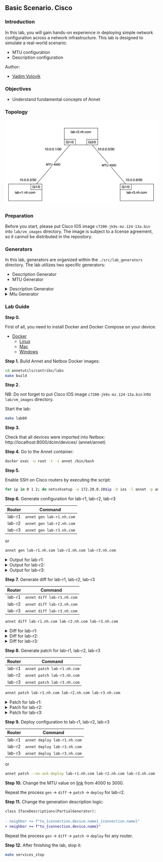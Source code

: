 ## Basic Scenario. Cisco

### Introduction

In this lab, you will gain hands-on experience in deploying simple network configuration across a network infrastructure. This lab is designed to simulate a real-world scenario:

- MTU configuration
- Description configuration

Author:

- [Vadim Volovik](https://github.com/vadvolo)

### Objectives

- Understand fundamental concepts of Annet

### Topology

![Lab Topology](./images/topology.png)

### Preparation

Before you start, please put Cisco IOS image `c7200-jk9s-mz.124-13a.bin` into `lab/vm_images` directory.
The image is subject to a license agreement, so it cannot be distributed in the repository.

### Generators

In this lab, generators are organized within the `./src/lab_generators` directory. The lab utilizes two specific generators:

- Description Generator
- MTU Generator

<details>
<summary>Description Generator</summary>

In this generator, we employ a description pattern for device neighbors formatted as `to_<NEIGHBOR_NAME>_<NEIGHBOR_PORT>`. The device connection map is located in Netbox and is utilized by Annet.

```python
class IfaceDescriptions(PartialGenerator):

    TAGS = ["description"]

    def acl_cisco(self, device):
        return """
        interface
            description
        """

    def run_cisco(self, device):
        for interface in device.interfaces:
            neighbor = ""
            if interface.connected_endpoints:
                for connection in interface.connected_endpoints:
                    neighbor += f"to_{connection.device.name}_{connection.name}"
                with self.block(f"interface {interface.name}"):
                    yield f"description {neighbor}"
            else:
                with self.block(f"interface {interface.name}"):
                    yield f"description disconnected"
```

</details>

<details>
<summary>Mtu Generator</summary>

In this generator, we retrieve MTU information for interfaces from Netbox if it has been configured. If no specific MTU setting is provided, we use a default MTU value of 1500.

```python
MTU = 1500

class IfaceMtu(PartialGenerator):

    TAGS = ["description"]

    def acl_cisco(self, device):
        return """
        interface
            mtu
        """

    def run_cisco(self, device):
        for interface in device.interfaces:
            if interface.mtu:
                mtu = interface.mtu
            else:
                mtu = MTU
            with self.block(f"interface {interface.name}"):
                yield f"mtu {mtu}"

```

</details>

### Lab Guide

**Step 0.**

First of all, you need to install Docker and Docker Compose on your device:

- [Docker](https://docs.docker.com/engine/install/)
  - [Linux](https://docs.docker.com/desktop/install/linux/)
  - [Mac](https://docs.docker.com/desktop/install/mac-install/)
  - [Windows](https://docs.docker.com/desktop/install/windows-install/)

**Step 1.**
Build Annet and Netbox Docker images:

```bash
cd annetutils/contribs/labs
make build
```

**Step 2.**

NB: Do not forget to put Cisco IOS image `c7200-jk9s-mz.124-13a.bin` into `lab/vm_images` directory.

Start the lab:

```bash
make lab00
```

**Step 3.**

Check that all devices were imported into Netbox: http://localhost:8000/dcim/devices/ (annet/annet)

**Step 4.**
Go to the Annet container:

```bash
docker exec -u root -t -i annet /bin/bash
```

**Step 5.**

Enable SSH on Cisco routers by executing the script:

```bash
for ip in 0 1 2; do netsshsetup -a 172.20.0.10$ip -b ios -l annet -p annet -P telnet -v cisco --ipdomain nh.com; done
```

**Step 6.**
Generate configuration for lab-r1, lab-r2, lab-r3

| Router |                  Command                   |
| :----: | :----------------------------------------: |
| lab-r1 | `annet gen lab-r1.nh.com` |
| lab-r2 | `annet gen lab-r2.nh.com` |
| lab-r3 | `annet gen lab-r3.nh.com` |

or

```bash
annet gen lab-r1.nh.com lab-r2.nh.com lab-r3.nh.com
```

<details>
<summary>Output for lab-r1:</summary>

```
interface FastEthernet0/0
  description disconnected
  mtu 1500
interface FastEthernet0/1
  description disconnected
  mtu 1500
interface GigabitEthernet1/0
  description to_lab-r2.nh.com_GigabitEthernet1/0
  mtu 4000
interface GigabitEthernet2/0
  description disconnected
  mtu 1500
```

</details>

<details>
<summary>Output for lab-r2:</summary>

```
interface FastEthernet0/0
  description disconnected
  mtu 1500
interface FastEthernet0/1
  description disconnected
  mtu 1500
interface GigabitEthernet1/0
  description to_lab-r1.nh.com_GigabitEthernet1/0
  mtu 4000
interface GigabitEthernet2/0
  description to_lab-r3.nh.com_GigabitEthernet1/0
  mtu 4000
```

</details>

<details>
<summary>Output for lab-r3:</summary>

```
interface FastEthernet0/0
  description disconnected
  mtu 1500
interface FastEthernet0/1
  description disconnected
  mtu 1500
interface GigabitEthernet1/0
  description to_lab-r2.nh.com_GigabitEthernet2/0
  mtu 4000
interface GigabitEthernet2/0
  description disconnected
  mtu 1500
```

</details>

**Step 7.**
Generate diff for lab-r1, lab-r2, lab-r3

| Router |                   Command                   |
| :----: | :-----------------------------------------: |
| lab-r1 | `annet diff lab-r1.nh.com` |
| lab-r2 | `annet diff lab-r2.nh.com` |
| lab-r3 | `annet diff lab-r3.nh.com` |

```bash
annet diff lab-r1.nh.com lab-r2.nh.com lab-r3.nh.com
```


<details>
<summary>Diff for lab-r1:</summary>

```diff
  interface FastEthernet0/0
+   description disconnected
+   mtu 1500
  interface FastEthernet0/1
+   description disconnected
+   mtu 1500
  interface GigabitEthernet1/0
+   description to_lab-r2.nh.com_GigabitEthernet1/0
+   mtu 4000
  interface GigabitEthernet2/0
+   description disconnected
+   mtu 1500
```

</details>

<details>
<summary>Diff for lab-r2:</summary>

```diff
  interface FastEthernet0/0
+   description disconnected
+   mtu 1500
  interface FastEthernet0/1
+   description disconnected
+   mtu 1500
  interface GigabitEthernet1/0
+   description to_lab-r1.nh.com_GigabitEthernet1/0
+   mtu 4000
  interface GigabitEthernet2/0
+   description to_lab-r3.nh.com_GigabitEthernet1/0
+   mtu 4000
```

</details>

<details>
<summary>Diff for lab-r3:</summary>

```diff
  interface FastEthernet0/0
+   description disconnected
+   mtu 1500
  interface FastEthernet0/1
+   description disconnected
+   mtu 1500
  interface GigabitEthernet1/0
+   description to_lab-r2.nh.com_GigabitEthernet2/0
+   mtu 4000
  interface GigabitEthernet2/0
+   description disconnected
+   mtu 1500
```

</details>

**Step 8.**
Generate patch for lab-r1, lab-r2, lab-r3

| Router |                   Command                    |
| :----: | :------------------------------------------: |
| lab-r1 | `annet patch lab-r1.nh.com` |
| lab-r2 | `annet patch lab-r3.nh.com` |
| lab-r3 | `annet patch lab-r3.nh.com` |

```bash
annet patch lab-r1.nh.com lab-r2.nh.com lab-r3.nh.com
```

<details>
<summary>Patch for lab-r1:</summary>

```
interface FastEthernet0/0
  description disconnected
  mtu 1500
  exit
interface FastEthernet0/1
  description disconnected
  mtu 1500
  exit
interface GigabitEthernet1/0
  description to_lab-r2.nh.com_GigabitEthernet1/0
  mtu 4000
  exit
interface GigabitEthernet2/0
  description disconnected
  mtu 1500
  exit
```

</details>

<details>
<summary>Patch for lab-r2:</summary>

```
interface FastEthernet0/0
  description disconnected
  mtu 1500
  exit
interface FastEthernet0/1
  description disconnected
  mtu 1500
  exit
interface GigabitEthernet1/0
  description to_lab-r1.nh.com_GigabitEthernet1/0
  mtu 4000
  exit
interface GigabitEthernet2/0
  description to_lab-r3.nh.com_GigabitEthernet1/0
  mtu 4000
```

</details>

<details>
<summary>Patch for lab-r3:</summary>

```
interface FastEthernet0/0
  description disconnected
  mtu 1500
  exit
interface FastEthernet0/1
  description disconnected
  mtu 1500
  exit
interface GigabitEthernet1/0
  description to_lab-r2.nh.com_GigabitEthernet2/0
  mtu 4000
  exit
interface GigabitEthernet2/0
  description disconnected
  mtu 1500
  exit
```

</details>

**Step 9.**
Deploy configuration to lab-r1, lab-r2, lab-r3

| Router |                    Command                    |
| :----: | :-------------------------------------------: |
| lab-r1 | `annet deploy lab-r1.nh.com` |
| lab-r2 | `annet deploy lab-r3.nh.com` |
| lab-r3 | `annet deploy lab-r3.nh.com` |

or

```bash
annet patch --no-ask-deploy lab-r1.nh.com lab-r2.nh.com lab-r3.nh.com
```

**Step 10.**
Change the MTU value on [link](http://localhost:8000/dcim/interfaces/8/) from 4000 to 3000.

Repeat the process `gen` -> `diff` -> `patch` -> `deploy` for lab-r2.

**Step 11.**
Change the generation description logic:

```diff
class IfaceDescriptions(PartialGenerator):

- neighbor += f"to_{connection.device.name}_{connection.name}"
+ neighbor += f"to_{connection.device.name}"
```

Repeat the process `gen` -> `diff` -> `patch` -> `deploy` for any router.

**Step 12.**
After finishing the lab, stop it:

```bash
make services_stop
```
